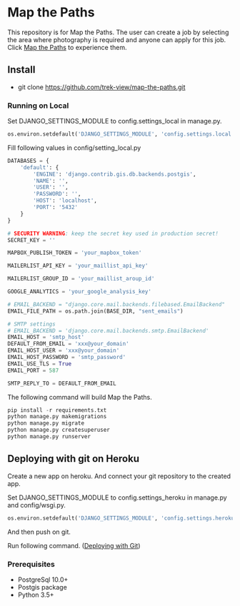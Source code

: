 # Map the Paths
This repository is for Map the Paths. 
The user can create a job by selecting the area where photography is required and anyone can apply for this job.
Click [Map the Paths](https://map-the-paths.herokuapp.com/) to experience them.


## Install

- git clone https://github.com/trek-view/map-the-paths.git


### Running on Local

Set DJANGO_SETTINGS_MODULE to config.settings_local in manage.py.
``` python
os.environ.setdefault('DJANGO_SETTINGS_MODULE', 'config.settings.local')
```

Fill following values in config/setting_local.py
``` python
DATABASES = {
    'default': {
        'ENGINE': 'django.contrib.gis.db.backends.postgis',
        'NAME': '',
        'USER': '',
        'PASSWORD': '',
        'HOST': 'localhost',
        'PORT': '5432'
    }
}

# SECURITY WARNING: keep the secret key used in production secret!
SECRET_KEY = ''

MAPBOX_PUBLISH_TOKEN = 'your_mapbox_token'

MAILERLIST_API_KEY = 'your_maillist_api_key'

MAILERLIST_GROUP_ID = 'your_maillist_aroup_id'

GOOGLE_ANALYTICS = 'your_google_analysis_key'

# EMAIL_BACKEND = "django.core.mail.backends.filebased.EmailBackend"
EMAIL_FILE_PATH = os.path.join(BASE_DIR, "sent_emails")

# SMTP settings
# EMAIL_BACKEND = 'django.core.mail.backends.smtp.EmailBackend'
EMAIL_HOST = 'smtp_host'
DEFAULT_FROM_EMAIL = 'xxx@your_domain'
EMAIL_HOST_USER = 'xxx@your_domain'
EMAIL_HOST_PASSWORD = 'smtp_password'
EMAIL_USE_TLS = True
EMAIL_PORT = 587

SMTP_REPLY_TO = DEFAULT_FROM_EMAIL
```

The following command will build Map the Paths.

``` python
pip install -r requirements.txt
python manage.py makemigrations
python manage.py migrate
python manage.py createsuperuser
python manage.py runserver
```


## Deploying with git on Heroku

Create a new app on heroku.
And connect your git repository to the created app.

Set DJANGO_SETTINGS_MODULE to config.settings_heroku in manage.py and config/wsgi.py.
``` python
os.environ.setdefault('DJANGO_SETTINGS_MODULE', 'config.settings.heroku')
```

And then push on git.

Run following command. ([Deploying with Git](https://devcenter.heroku.com/articles/git))

### Prerequisites

- PostgreSql 10.0+
- Postgis package
- Python 3.5+

